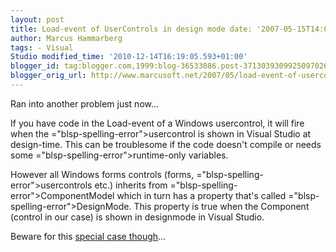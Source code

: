 ```yaml
---
layout: post
title: Load-event of UserControls in design mode date: '2007-05-15T14:06:00.000+02:00'
author: Marcus Hammarberg
tags: - Visual
Studio modified_time: '2010-12-14T16:19:05.593+01:00'
blogger_id: tag:blogger.com,1999:blog-36533086.post-3713039309925097026
blogger_orig_url: http://www.marcusoft.net/2007/05/load-event-of-usercontrols-in-design.html
---
```


Ran into another problem just now...

If you have code in the Load-event of a Windows <span
id="SPELLING_ERROR_0" class="blsp-spelling-error">usercontrol</span>, it
will fire when the <span>="blsp-spelling-error">usercontrol</span> is shown in Visual Studio
at design-time. This can be troublesome if the code doesn't compile or
needs some <span>="blsp-spelling-error">runtime</span>-only variables.

However all Windows forms controls (forms, <span>="blsp-spelling-error">usercontrols</span> etc.) inherits from
<span>="blsp-spelling-error">ComponentModel</span> which in turn has a
property that's called <span>="blsp-spelling-error">DesignMode</span>. This property is true
when the Component (control in our case) is shown in <span
id="SPELLING_ERROR_6" class="blsp-spelling-error">designmode</span> in
Visual Studio.

Beware for this [special case
though](http://dotnetjunkies.com/WebLog/mjordan/archive/2003/12/01/4117.aspx)...
